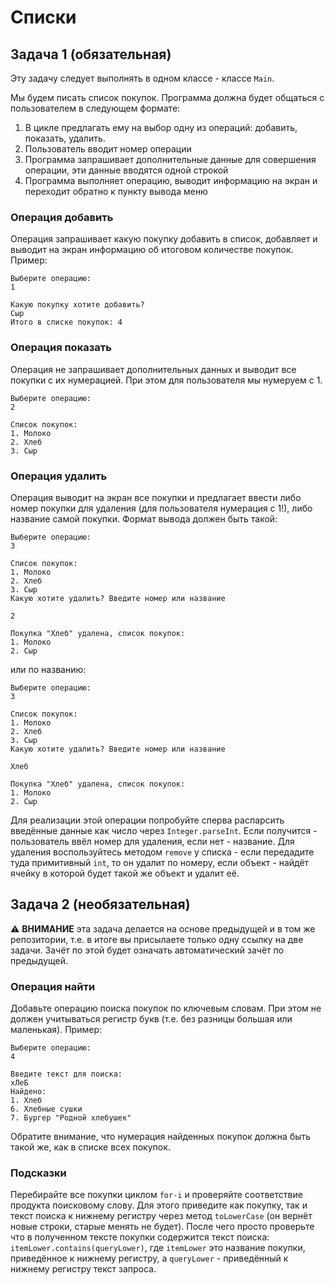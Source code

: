 # Списки

## Задача 1 (обязательная)

Эту задачу следует выполнять в одном классе - классе `Main`.

Мы будем писать список покупок. Программа должна будет общаться с пользователем в следующем формате:

1. В цикле предлагать ему на выбор одну из операций: добавить, показать, удалить.
2. Пользователь вводит номер операции
3. Программа запрашивает дополнительные данные для совершения операции, эти данные вводятся одной строкой
4. Программа выполняет операцию, выводит информацию на экран и переходит обратно к пункту вывода меню

### Операция добавить
Операция запрашивает какую покупку добавить в список, добавляет и выводит на экран информацию об итоговом количестве покупок. Пример:
```text
Выберите операцию:
1

Какую покупку хотите добавить?
Сыр
Итого в списке покупок: 4
```

### Операция показать
Операция не запрашивает дополнительных данных и выводит все покупки с их нумерацией. При этом для пользователя мы нумеруем с 1.

```text
Выберите операцию:
2

Список покупок:
1. Молоко
2. Хлеб
3. Сыр
```

### Операция удалить
Операция выводит на экран все покупки и предлагает ввести либо номер покупки для удаления (для пользователя нумерация с 1!), либо название самой покупки.
Формат вывода должен быть такой:

```text
Выберите операцию:
3

Список покупок:
1. Молоко
2. Хлеб
3. Сыр
Какую хотите удалить? Введите номер или название

2

Покупка "Хлеб" удалена, список покупок:
1. Молоко
2. Сыр
```

или по названию:

```text
Выберите операцию:
3

Список покупок:
1. Молоко
2. Хлеб
3. Сыр
Какую хотите удалить? Введите номер или название

Хлеб

Покупка "Хлеб" удалена, список покупок:
1. Молоко
2. Сыр
```

Для реализации этой операции попробуйте сперва распарсить введённые данные как число через `Integer.parseInt`.
Если получится - пользователь ввёл номер для удаления, если нет - название.
Для удаления воспользуйтесь методом `remove` у списка - если передадите туда примитивный `int`, то он удалит по номеру, если объект - найдёт ячейку в которой будет такой же объект и удалит её.

## Задача 2 (необязательная)
:warning: **ВНИМАНИЕ** эта задача делается на основе предыдущей и в том же репозитории, т.е. в итоге вы присылаете только одну ссылку на две задачи. Зачёт по этой будет означать автоматический зачёт по предыдущей.

### Операция найти
Добавьте операцию поиска покупок по ключевым словам. При этом не должен учитываться регистр букв (т.е. без разницы большая или маленькая). Пример:
```text
Выберите операцию:
4

Введите текст для поиска:
хЛеБ
Найдено:
1. Хлеб
6. Хлебные сушки
7. Бургер "Родной хлебушек"
```

Обратите внимание, что нумерация найденных покупок должна быть такой же, как в списке всех покупок.

### Подсказки
Перебирайте все покупки циклом `for-i` и проверяйте соответствие продукта поисковому слову.
Для этого приведите как покупку, так и текст поиска к нижнему регистру через метод `toLowerCase` (он вернёт новые строки, старые менять не будет).
После чего просто проверьте что в полученном тексте покупки содержится текст поиска: `itemLower.contains(queryLower)`, где `itemLower` это название покупки, приведённое к нижнему регистру, а `queryLower` - приведённый к нижнему регистру текст запроса.

